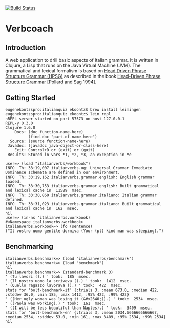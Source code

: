 [![Build Status](https://secure.travis-ci.org/ekoontz/italianquiz.png?branch=master)](http://travis-ci.org/ekoontz/italianquiz)

# Verbcoach

## Introduction

A web application to drill basic aspects of Italian grammar. It is
written in Clojure, a Lisp that runs on the Java Virtual Machine
(JVM). The grammatical and lexical formalism is based on <a
href="http://en.wikipedia.org/wiki/Head-driven_phrase_structure_grammar">Head
Driven Phrase Structure Grammar (HPSG)</a> as described in the book <a
href="http://cslipublications.stanford.edu/site/0226674479.shtml">Head-Driven
Phrase Structure Grammar</a> [Pollard and Sag 1994].

## Getting Started
    eugenekontzspro:italianquiz ekoontz$ brew install leiningen
    eugenekontzspro:italianquiz ekoontz$ lein repl
    nREPL server started on port 57573 on host 127.0.0.1
    REPL-y 0.3.0
    Clojure 1.6.0
        Docs: (doc function-name-here)
              (find-doc "part-of-name-here")
      Source: (source function-name-here)
     Javadoc: (javadoc java-object-or-class-here)
        Exit: Control+D or (exit) or (quit)
     Results: Stored in vars *1, *2, *3, an exception in *e
    
    user=> (load "italianverbs/workbook")
    INFO  Th: 33:19,007 italianverbs.ug: Universal Grammar Immediate Dominance schemata are defined in our environment.
    INFO  Th: 33:19,162 italianverbs.grammar.english: English grammar loaded.
    INFO  Th: 33:30,753 italianverbs.grammar.english: Built grammatical and lexical cache in  11589  msec.
    INFO  Th: 33:30,860 italianverbs.grammar.italiano: Italian grammar defined.
    INFO  Th: 33:31,023 italianverbs.grammar.italiano: Built grammatical and lexical cache in  162  msec.
    nil
    user=> (in-ns 'italianverbs.workbook)
    #<Namespace italianverbs.workbook>
    italianverbs.workbook=> (fo (sentence)
    ("Il vostro uomo gentile dormiva (Your (pl) kind man was sleeping).")

## Benchmarking

    italianverbs.benchmark=> (load "italianverbs/benchmark")
    italianverbs.benchmark=> (load "benchmark")
    nil
    italianverbs.benchmark=> (standard-benchmark 3)
    ' (Tu lavori ().) ' took:  185  msec.
    ' (Il nostro uomo la scriveva ().) ' took:  1412  msec.
    ' (Quello ragazzo lavorava ().) ' took:  422  msec.
    stats for 'bolt-benchmark-it' {:trials 3, :mean 673.0, :median 422, :stddev 36.0, :min 185, :max 1412, :95% 422, :99% 422}
    ' ((Her ugly woman was losing it (&#x2640;)).) ' took:  2534  msec.
    ' ((Paola was working).) ' took:  161  msec.
    ' ((I will be less beautiful than Naples).) ' took:  3409  msec.
    stats for 'bolt-benchmark-en' {:trials 3, :mean 2034.6666666666667, :median 2534, :stddev 53.0, :min 161, :max 3409, :95% 2534, :99% 2534}
    nil

